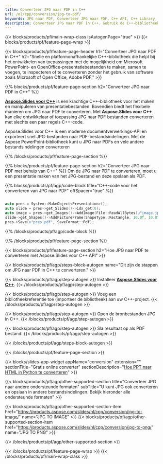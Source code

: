 ```yaml
---
title: Converteer JPG naar PDF in C++
url: /nl/cpp/conversion/jpg-to-pdf/
keywords: JPG naar PDF, Converteer JPG naar PDF, C++ API, C++ Library, JPG, PDF
description: Converteer JPG naar PDF in C++. Gebruik de C++-bibliotheek-API om JPG-bestanden naar PDF-bestanden te converteren
---
```


{{< blocks/products/pf/main-wrap-class isAutogenPage="true" >}}
{{< blocks/products/pf/feature-page-wrap >}}

{{< blocks/products/pf/feature-page-header h1="Converteer JPG naar PDF in C++" h2="Snelle en platformonafhankelijke C++-bibliotheek die helpt bij het ontwikkelen van toepassingen met de mogelijkheid om Microsoft PowerPoint- en OpenOffice-presentatiebestanden te maken, samen te voegen, te inspecteren of te converteren zonder het gebruik van software zoals Microsoft of Open Office, Adobe PDF." >}}

{{% blocks/products/pf/feature-page-section h2="Converteer JPG naar PDF in C++" %}}

[**Aspose.Slides voor C++**](https://products.aspose.com/slides/nl/cpp/) is een krachtige C++-bibliotheek voor het maken en manipuleren van presentatiebestanden. Bovendien biedt het flexibele manieren om JPG naar PDF te converteren. Met **Aspose.Slides voor C++** kan elke ontwikkelaar of toepassing JPG naar PDF bestanden converteren met slechts een paar regels C++-code.

Aspose.Slides voor C++ is een moderne documentverwerkings-API en exporteert snel JPG-bestanden naar PDF-bestandsindelingen. Met de Aspose PowerPoint-bibliotheek kunt u JPG naar PDFs en vele andere bestandsindelingen converteren

{{% /blocks/products/pf/feature-page-section %}}

{{% blocks/products/pf/feature-page-section  h2="Converteer JPG naar PDF met behulp van C++" %}}
Om de JPG naar PDF te converteren, moet u een presentatie maken van het JPG-bestand en deze opslaan als PDF.

{{% blocks/products/pf/agp/code-block title="C++-code voor het converteren van JPG naar PDF" offSpacer="true" %}}

```cpp

auto pres = System::MakeObject<Presentation>();
auto slide = pres->get_Slides()->idx_get(0);
auto image = pres->get_Images()->AddImage(File::ReadAllBytes(u"image.jpg"));
slide->get_Shapes()->AddPictureFrame(ShapeType::Rectangle, 10.0f, 10.0f, 100.0f, 100.0f, image);
pres->Save(u"pres.pdf", SaveFormat::Pdf);

```


{{% /blocks/products/pf/agp/code-block %}}

{{% /blocks/products/pf/feature-page-section %}}

{{< blocks/products/pf/feature-page-section  h2="Hoe JPG naar PDF te converteren met Aspose.Slides voor C++ API" >}}

{{< blocks/products/pf/agp/steps-block-autogen name="Dit zijn de stappen om JPG naar PDF in C++ te converteren." >}}

{{< blocks/products/pf/agp/step-autogen >}}
Installeer [**Aspose.Slides voor C++**](https://products.aspose.com/slides/nl/cpp/).
{{< /blocks/products/pf/agp/step-autogen >}}

{{< blocks/products/pf/agp/step-autogen >}}
Voeg een bibliotheekreferentie toe (importeer de bibliotheek) aan uw C++-project.
{{< /blocks/products/pf/agp/step-autogen >}}

{{< blocks/products/pf/agp/step-autogen >}}
Open de bronbestanden JPG in C++.
{{< /blocks/products/pf/agp/step-autogen >}}

{{< blocks/products/pf/agp/step-autogen >}}
Sla resultaat op als PDF bestand.
{{< /blocks/products/pf/agp/step-autogen >}}

{{< /blocks/products/pf/agp/steps-block-autogen >}}

{{< /blocks/products/pf/feature-page-section >}}

{{< blocks/slides-app-widget  appName="conversion" extension="" sectionTitle="Gratis online converter" sectionDescription="[Hoe PPT naar HTML in Python te converteren](https://products.aspose.com/slides/nl/python-net/conversion/ppt-to-html/)" >}}

{{< blocks/products/pf/agp/other-supported-section title="Converteer JPG naar andere ondersteunde formaten" subTitle="U kunt JPG ook converteren en opslaan in andere bestandsindelingen. Bekijk hieronder alle ondersteunde formaten" >}}

{{< blocks/products/pf/agp/other-supported-section-item href="https://products.aspose.com/slides/nl/cpp/conversion/jpg-to-image/" name="JPG TO IMAGE" >}}
{{< blocks/products/pf/agp/other-supported-section-item href="https://products.aspose.com/slides/nl/cpp/conversion/jpg-to-png/" name="JPG TO PNG" >}}


{{< /blocks/products/pf/agp/other-supported-section >}}

{{< /blocks/products/pf/feature-page-wrap >}}
{{< /blocks/products/pf/main-wrap-class >}}